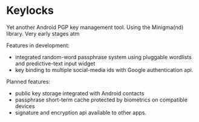 # Keylocks
Yet another Android PGP key management tool. Using the Minigma(nd) library. Very early stages atm

Features in development:
- integrated random-word passphrase system using pluggable wordlists and predictive-text input widget
- key binding to multiple social-media ids with Google authentication api.

Planned features: 
- public key storage integrated with Android contacts
- passphrase short-term cache protected by biometrics on compatible devices
- signature and encryption api available to other apps.
